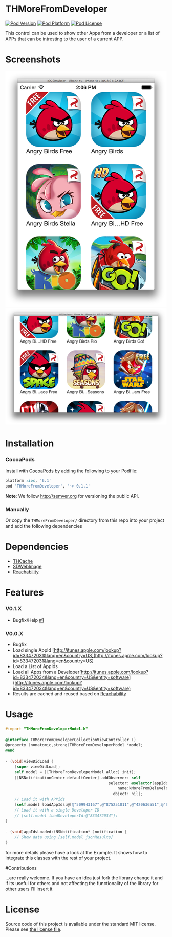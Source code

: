 THMoreFromDeveloper
===

[![Pod Version](http://img.shields.io/cocoapods/v/THMoreFromDeveloper.svg?style=flat)](http://cocoadocs.org/docsets/THMoreFromDeveloper/)
[![Pod Platform](http://img.shields.io/cocoapods/p/THMoreFromDeveloper.svg?style=flat)](http://cocoadocs.org/docsets/THMoreFromDeveloper/)
[![Pod License](http://img.shields.io/cocoapods/l/THMoreFromDeveloper.svg?style=flat)](http://opensource.org/licenses/MIT)

This control can be used to show other Apps from a developer or a list of APPs that can be intresting to the user of a current APP.

# Screenshots

![iPhone Portrait](/Screenshots/Screenshot1.png?raw=true)
![iPhone Landscape](/Screenshots/Screenshot2.png?raw=true)

# Installation

### CocoaPods

Install with [CocoaPods](http://cocoapods.org) by adding the following to your Podfile:

``` ruby
platform :ios, '6.1'
pod 'THMoreFromDeveloper', '~> 0.1.1'
```

**Note**: We follow http://semver.org for versioning the public API.

### Manually

Or copy the `THMoreFromDeveloper/` directory from this repo into your project and add the following dependencies

# Dependencies

- [THCache](https://github.com/hons82/THCache)
- [SDWebImage](https://github.com/rs/SDWebImage)
- [Reachability](https://github.com/tonymillion/Reachability)

# Features

### V0.1.X

- Bugfix/Help [#1](https://github.com/hons82/THMoreFromDeveloper/issues/1)

### V0.0.X

- Bugfix
- Load single AppId [http://itunes.apple.com/lookup?id=833472031&lang=en&country=US](http://itunes.apple.com/lookup?id=833472031&lang=en&country=US) 
- Load a List of AppIds
- Load all Apps from a Developer[http://itunes.apple.com/lookup?id=833472034&lang=en&country=US&entity=software](http://itunes.apple.com/lookup?id=833472034&lang=en&country=US&entity=software)
- Results are cached and reused based on [Reachability](https://github.com/tonymillion/Reachability)

# Usage

``` objective-c
#import "THMoreFromDeveloperModel.h"

@interface THMoreFromDeveloperCollectionViewController ()
@property (nonatomic,strong)THMoreFromDeveloperModel *model;
@end

- (void)viewDidLoad {
    [super viewDidLoad];
    self.model = [[THMoreFromDeveloperModel alloc] init];
    [[NSNotificationCenter defaultCenter] addObserver: self
                                             selector: @selector(appIdsLoaded:)
                                                 name:kMoreFromDeleveloperDone
                                               object: nil];
	// Load it with APPids
	[self.model loadAppIds:@[@"509943167",@"875251011",@"420636551",@"645859810",@"767319014"]];
	// Load it with a single Developer ID
	// [self.model loadDeveloperId:@"833472034"];
}

- (void)appIdsLoaded:(NSNotification* )notification {
    // Show data using [self.model jsonResults]
}
```

for more details please have a look at the Example. It shows how to integrate this classes with the rest of your project.

#Contributions

...are really welcome. If you have an idea just fork the library change it and if its useful for others and not affecting the functionality of the library for other users I'll insert it

# License

Source code of this project is available under the standard MIT license. Please see [the license file](LICENSE.md).


